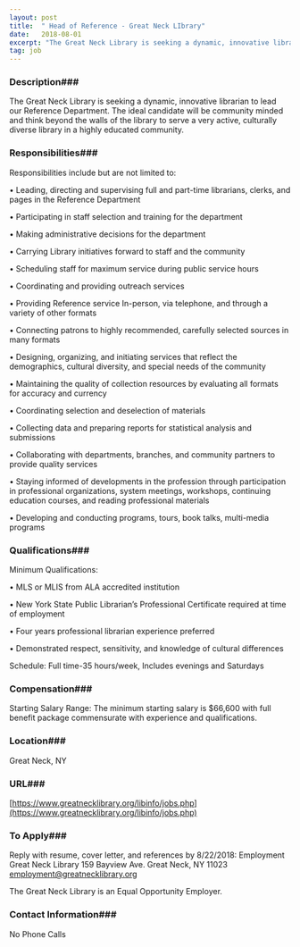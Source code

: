 ```yaml
---
layout: post
title:  " Head of Reference - Great Neck LIbrary"
date:   2018-08-01
excerpt: "The Great Neck Library is seeking a dynamic, innovative librarian to lead our Reference Department.  The ideal candidate will be community minded and think beyond the walls of the library to serve a very active, culturally diverse library in a  highly educated community."
tag: job
---
```


### Description###

The Great Neck Library is seeking a dynamic, innovative librarian to lead our Reference Department.  The ideal candidate will be community minded and think beyond the walls of the library to serve a very active, culturally diverse library in a  highly educated community.


### Responsibilities###

Responsibilities include but are not limited to:

• 	Leading, directing and supervising full and part-time librarians, clerks, and pages in the Reference Department

• 	Participating in staff selection and training for the department

• 	Making administrative decisions for the department

• 	Carrying Library initiatives forward to staff and the community

• 	Scheduling staff for maximum service during public service hours

• 	Coordinating and providing outreach services

• 	Providing Reference service In-person, via telephone, and through a variety of other formats 

• 	Connecting patrons to highly recommended, carefully selected sources in many formats

• 	Designing, organizing, and initiating services that reflect the demographics, cultural diversity, and special needs of the community

• 	Maintaining the quality of collection resources by evaluating all formats for accuracy and currency

• 	Coordinating selection and deselection of materials

• 	Collecting data and preparing reports for statistical analysis and submissions

• 	Collaborating with departments, branches, and community partners to provide quality services

• 	Staying informed of developments in the profession through participation in professional organizations, system meetings, workshops, continuing education courses, and reading professional materials

• 	Developing and conducting programs, tours, book talks, multi-media programs




### Qualifications###

Minimum Qualifications:

• 	MLS or MLIS from ALA accredited institution

• 	New York State Public Librarian’s Professional Certificate required at time of employment

• 	Four years professional librarian experience preferred

• 	Demonstrated respect, sensitivity, and knowledge of cultural differences


Schedule: Full time-35 hours/week, Includes evenings and Saturdays 


### Compensation###

Starting Salary Range: The minimum starting salary is $66,600 with full benefit package commensurate with experience and qualifications.


### Location###

Great Neck, NY


### URL###

[https://www.greatnecklibrary.org/libinfo/jobs.php](https://www.greatnecklibrary.org/libinfo/jobs.php)

### To Apply###

Reply with resume, cover letter, and references by 8/22/2018:
Employment
Great Neck Library
159 Bayview Ave.
Great Neck, NY  11023
employment@greatnecklibrary.org

The Great Neck Library is an Equal Opportunity Employer.





### Contact Information###

No Phone Calls

